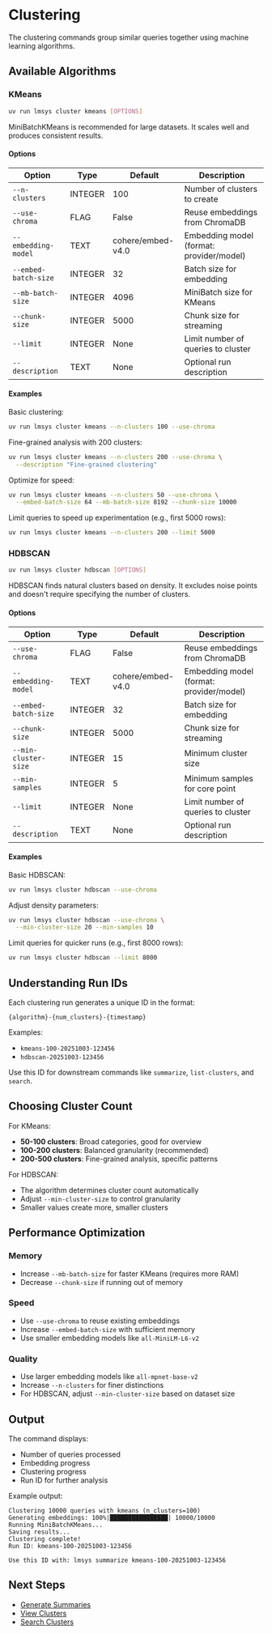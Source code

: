 # Clustering

The clustering commands group similar queries together using machine learning algorithms.

## Available Algorithms

### KMeans

```bash
uv run lmsys cluster kmeans [OPTIONS]
```

MiniBatchKMeans is recommended for large datasets. It scales well and produces consistent results.

#### Options

| Option | Type | Default | Description |
|--------|------|---------|-------------|
| `--n-clusters` | INTEGER | 100 | Number of clusters to create |
| `--use-chroma` | FLAG | False | Reuse embeddings from ChromaDB |
| `--embedding-model` | TEXT | cohere/embed-v4.0 | Embedding model (format: provider/model) |
| `--embed-batch-size` | INTEGER | 32 | Batch size for embedding |
| `--mb-batch-size` | INTEGER | 4096 | MiniBatch size for KMeans |
| `--chunk-size` | INTEGER | 5000 | Chunk size for streaming |
| `--limit` | INTEGER | None | Limit number of queries to cluster |
| `--description` | TEXT | None | Optional run description |

#### Examples

Basic clustering:

```bash
uv run lmsys cluster kmeans --n-clusters 100 --use-chroma
```

Fine-grained analysis with 200 clusters:

```bash
uv run lmsys cluster kmeans --n-clusters 200 --use-chroma \
  --description "Fine-grained clustering"
```

Optimize for speed:

```bash
uv run lmsys cluster kmeans --n-clusters 50 --use-chroma \
  --embed-batch-size 64 --mb-batch-size 8192 --chunk-size 10000
```

Limit queries to speed up experimentation (e.g., first 5000 rows):

```bash
uv run lmsys cluster kmeans --n-clusters 200 --limit 5000
```

### HDBSCAN

```bash
uv run lmsys cluster hdbscan [OPTIONS]
```

HDBSCAN finds natural clusters based on density. It excludes noise points and doesn't require specifying the number of clusters.

#### Options

| Option | Type | Default | Description |
|--------|------|---------|-------------|
| `--use-chroma` | FLAG | False | Reuse embeddings from ChromaDB |
| `--embedding-model` | TEXT | cohere/embed-v4.0 | Embedding model (format: provider/model) |
| `--embed-batch-size` | INTEGER | 32 | Batch size for embedding |
| `--chunk-size` | INTEGER | 5000 | Chunk size for streaming |
| `--min-cluster-size` | INTEGER | 15 | Minimum cluster size |
| `--min-samples` | INTEGER | 5 | Minimum samples for core point |
| `--limit` | INTEGER | None | Limit number of queries to cluster |
| `--description` | TEXT | None | Optional run description |

#### Examples

Basic HDBSCAN:

```bash
uv run lmsys cluster hdbscan --use-chroma
```

Adjust density parameters:

```bash
uv run lmsys cluster hdbscan --use-chroma \
  --min-cluster-size 20 --min-samples 10
```

Limit queries for quicker runs (e.g., first 8000 rows):

```bash
uv run lmsys cluster hdbscan --limit 8000
```

## Understanding Run IDs

Each clustering run generates a unique ID in the format:

```
{algorithm}-{num_clusters}-{timestamp}
```

Examples:
- `kmeans-100-20251003-123456`
- `hdbscan-20251003-123456`

Use this ID for downstream commands like `summarize`, `list-clusters`, and `search`.

## Choosing Cluster Count

For KMeans:

- **50-100 clusters**: Broad categories, good for overview
- **100-200 clusters**: Balanced granularity (recommended)
- **200-500 clusters**: Fine-grained analysis, specific patterns

For HDBSCAN:

- The algorithm determines cluster count automatically
- Adjust `--min-cluster-size` to control granularity
- Smaller values create more, smaller clusters

## Performance Optimization

### Memory

- Increase `--mb-batch-size` for faster KMeans (requires more RAM)
- Decrease `--chunk-size` if running out of memory

### Speed

- Use `--use-chroma` to reuse existing embeddings
- Increase `--embed-batch-size` with sufficient memory
- Use smaller embedding models like `all-MiniLM-L6-v2`

### Quality

- Use larger embedding models like `all-mpnet-base-v2`
- Increase `--n-clusters` for finer distinctions
- For HDBSCAN, adjust `--min-cluster-size` based on dataset size

## Output

The command displays:

- Number of queries processed
- Embedding progress
- Clustering progress
- Run ID for further analysis

Example output:

```
Clustering 10000 queries with kmeans (n_clusters=100)
Generating embeddings: 100%|████████████████| 10000/10000
Running MiniBatchKMeans...
Saving results...
Clustering complete!
Run ID: kmeans-100-20251003-123456

Use this ID with: lmsys summarize kmeans-100-20251003-123456
```

## Next Steps

- [Generate Summaries](analysis.md#summarize)
- [View Clusters](analysis.md#list-clusters)
- [Search Clusters](analysis.md#search)
